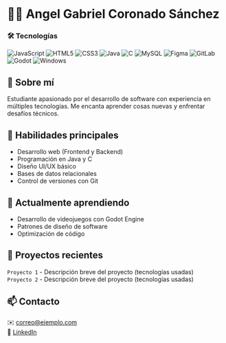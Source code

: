 # 👨‍💻 Angel Gabriel Coronado Sánchez  

### 🛠️ Tecnologías  
![JavaScript](https://img.shields.io/badge/-JavaScript-F7DF1E?logo=javascript&logoColor=black)
![HTML5](https://img.shields.io/badge/-HTML5-E34F26?logo=html5&logoColor=white)
![CSS3](https://img.shields.io/badge/-CSS3-1572B6?logo=css3&logoColor=white)
![Java](https://img.shields.io/badge/-Java-007396?logo=java&logoColor=white)
![C](https://img.shields.io/badge/-C-A8B9CC?logo=c&logoColor=black)
![MySQL](https://img.shields.io/badge/-MySQL-4479A1?logo=mysql&logoColor=white)
![Figma](https://img.shields.io/badge/-Figma-F24E1E?logo=figma&logoColor=white)
![GitLab](https://img.shields.io/badge/-GitLab-FCA121?logo=gitlab&logoColor=white)
![Godot](https://img.shields.io/badge/-Godot-478CBF?logo=godotengine&logoColor=white)
![Windows](https://img.shields.io/badge/-Windows-0078D6?logo=windows&logoColor=white)

## 📌 Sobre mí  
Estudiante apasionado por el desarrollo de software con experiencia en múltiples tecnologías. Me encanta aprender cosas nuevas y enfrentar desafíos técnicos.

## 🎯 Habilidades principales  
- Desarrollo web (Frontend y Backend)  
- Programación en Java y C  
- Diseño UI/UX básico  
- Bases de datos relacionales  
- Control de versiones con Git  

## 🌱 Actualmente aprendiendo  
- Desarrollo de videojuegos con Godot Engine  
- Patrones de diseño de software  
- Optimización de código  

## 📂 Proyectos recientes  
`Proyecto 1` - Descripción breve del proyecto (tecnologías usadas)  
`Proyecto 2` - Descripción breve del proyecto (tecnologías usadas)  

## 📫 Contacto  
✉️ [correo@ejemplo.com](mailto:correo@ejemplo.com)  
🔗 [LinkedIn](https://www.linkedin.com/in/tuperfil)  
